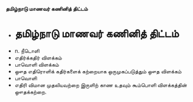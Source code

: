 **தமிழ்நாடு மாணவர் கணினித் திட்டம்**
- # தமிழ்நாடு மாணவர் கணினித் திட்டம்
- n. நீடொளி
- எதிர்க்கதிர் விளக்கம்
- பாவொளி விளக்கம்
- ஔத எதிரொளிக் கதிர்களைக் கற்றையாக ஒருமுகப்படுத்தும் ஔத விளக்கம்
- பாவொளி
- எதிரி விமான முதலியவற்றை இருளிற் காண உதவும் கூம்பொளி விளக்கத்தின் ஔதக்கற்றை.

